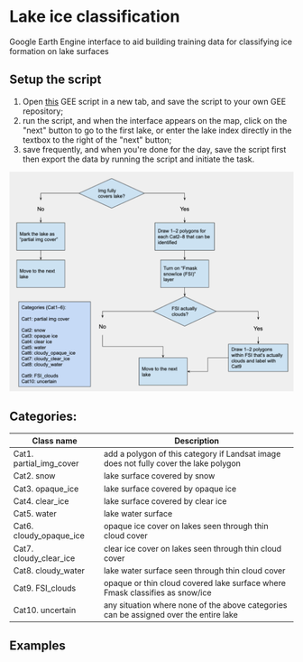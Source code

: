 # Lake ice classification
Google Earth Engine interface to aid building training data for classifying ice formation on lake surfaces

## Setup the script
1. Open [this](https://code.earthengine.google.com/b9bbc0b73fd128c2bed66b75d646700d) GEE script in a new tab, and save the script to your own GEE repository;
2. run the script, and when the interface appears on the map, click on the "next" button to go to the first lake, or enter the lake index directly in the textbox to the right of the "next" button;
3. save frequently, and when you're done for the day, save the script first then export the data by running the script and initiate the task.

![steps to classify lake ice](lake_ice_classification.png)

## Categories:

Class name|Description
---|---
Cat1. partial_img_cover|add a polygon of this category if Landsat image does not fully cover the lake polygon
Cat2. snow|lake surface covered by snow
Cat3. opaque_ice|lake surface covered by opaque ice
Cat4. clear_ice|lake surface covered by clear ice
Cat5. water|lake water surface
Cat6. cloudy_opaque_ice|opaque ice cover on lakes seen through thin cloud cover
Cat7. cloudy_clear_ice|clear ice cover on lakes seen through thin cloud cover
Cat8. cloudy_water|lake water surface seen through thin cloud cover
Cat9. FSI_clouds|opaque or thin cloud covered lake surface where Fmask classifies as snow/ice
Cat10. uncertain|any situation where none of the above categories can be assigned over the entire lake

## Examples
